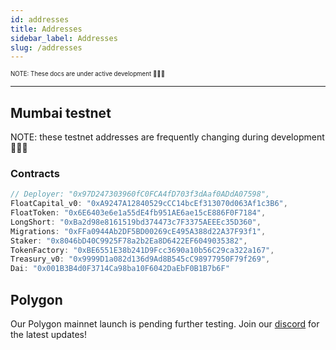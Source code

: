 ```yaml
---
id: addresses
title: Addresses
sidebar_label: Addresses
slug: /addresses
---
```


<sub><sup> NOTE: These docs are under active development 👷‍♀️👷 </sup></sub>

---

## Mumbai testnet

NOTE: these testnet addresses are frequently changing during development 👷‍♀️👷

<!-- See our contract **[Deployer address](https://explorer-mumbai.maticvigil.com/address/0x97D247303960fC0FCA4fD703f3dAaf0ADdA07598/)** to keep abreast with the latest deployments. -->

### Contracts

```javascript
// Deployer: "0x97D247303960fC0FCA4fD703f3dAaf0ADdA07598",
FloatCapital_v0: "0xA9247A12840529cCC14bcEf313070d063Af1c3B6",
FloatToken: "0x6E6403e6e1a55dE4fb951AE6ae15cE886F0F7184",
LongShort: "0xBa2d98e8161519bd374473c7F3375AEEEc35D360",
Migrations: "0xFFa0944Ab2DF5BD00269cE495A388d22A37F93f1",
Staker: "0x8046bD40C9925F78a2b2Ea8D6422EF6049035382",
TokenFactory: "0xBE6551E38b241D9Fcc3690a10b56C29ca322a167",
Treasury_v0: "0x9999D1a082d136d9Ad8B545cC98977950F79f269",
Dai: "0x001B3B4d0F3714Ca98ba10F6042DaEbF0B1B7b6F"
```

<!-- ### Markets

```javascript
EthKillers Long = "0x46bf3286cd38B1cb53885Feb08ED61752946dDd8",
EthKillers Short = "0xfF76E7090c7F4645dF52562DfE7CC9504A1Ab911",
PM1 Long = "0xf1f7F7d9654F4A9d0C0c063cbE815A045F21C52C",
PM1 Short = "0xC1e97E49106ad8C80cb5F3432F98d34c9278e9D0",
PM2 Long = "0xDc24f4BD4F9dAC21aBd2e497479D18a87009Fad4",
PM2 Short = "0x75e8EEFfCe2A345aa419bE87C0bA20f8Bc2A72cD",
``` -->

## Polygon

Our Polygon mainnet launch is pending further testing.
Join our [discord](https://discord.gg/qesr2KZAhn) for the latest updates!
